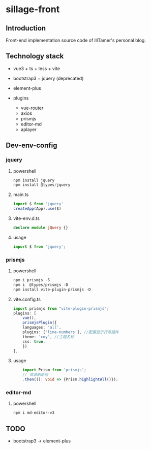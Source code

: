 # sillage-front

## Introduction

Front-end implementation source code of IllTamer's personal blog.

## Technology stack

- vue3 + ts + less + vite

- bootstrap3 + jquery (deprecated)

- element-plus

- plugins
  
  - vue-router
  - axios
  - prismjs
  - editor-md
  - aplayer

## Dev-env-config

### jquery

1. powershell

    ```powershell
    npm install jquery
    npm install @types/jquery
    ```
2. main.ts

    ```ts
    import $ from 'jquery'
    createApp(App).use($)
    ```
3. vite-env.d.ts

    ```ts
    declare module jQuery {}	
    ```
4. usage

    ```ts
    import $ from 'jquery';
    ```

### prismjs

1. powershell

    ```powershell
    npm i prismjs -S
    npm i  @types/prismjs -D
    npm install vite-plugin-prismjs -D
    ```
2. vite.config.ts

    ```ts
    import prismjs from "vite-plugin-prismjs";
    plugins: [
        vue(),
        prismjsPlugin({
        languages: 'all',
        plugins: ['line-numbers'], //配置显示行号插件
        theme: 'coy', //主题名称
        css: true,
        })
    ],
    ```

3. usage

    ```ts
        import Prism from 'prismjs';
        // 资源刷新后
        .then((): void => {Prism.highlightAll()});
    ```

### editor-md

1. powershell

    ```powershell
    npm i md-editor-v3
    ```

## TODO

- bootstrap3 -> element-plus